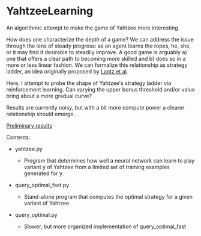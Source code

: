 # YahtzeeLearning
An algorithmic attempt to make the game of Yahtzee more interesting

How does one characterize the depth of a game? We can address the issue through the lens of steady progress: as an agent learns the ropes, he, she, or it may find it desirable to steadily improve. A good game is arguably a) one that offers a clear path to becoming more skilled and b) does so in a more or less linear fashion. We can formalize this relationship as strategy ladder, an idea originally proposed by [Lantz et al](https://aaai.org/ocs/index.php/WS/AAAIW17/paper/download/15142/1478).

Here, I attempt to probe the shape of Yahtzee's strategy ladder via reinforcement learning. Can varying the upper bonus threshold and/or value bring about a more gradual curve?

Results are currently noisy, but with a bit more compute power a clearer relationship should emerge.

[Preliminary results](all_ladders_newer.png)

Contents:

* yahtzee.py
	* Program that determines how well a neural network can learn to play variant y of Yahtzee from a limited set of training examples generated for y.

* query_optimal_fast.py
 	* Stand-alone program that computes the optimal strategy for a given variant of Yahtzee

* query_optimal.py
	* Slower, but more organized implementation of query_optimal_fast
